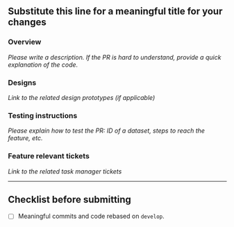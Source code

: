 ## Substitute this line for a meaningful title for your changes

### Overview

_Please write a description. If the PR is hard to understand, provide a quick explanation of the code._

### Designs

_Link to the related design prototypes (if applicable)_

### Testing instructions

_Please explain how to test the PR: ID of a dataset, steps to reach the feature, etc._

### Feature relevant tickets

_Link to the related task manager tickets_

---

## Checklist before submitting

- [ ] Meaningful commits and code rebased on `develop`.